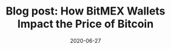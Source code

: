 ---
title: "Blog post: How BitMEX Wallets Impact the Price of Bitcoin"
date: 2020-06-27
tags: [blockchain, blog post, finance]
excerpt: "Blockchian, Finance, Cryptocurrency"
link: https://hackernoon.com/how-bitmex-wallets-impact-the-price-of-bitcoin-0km3yxq
---